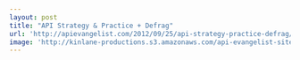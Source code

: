 ```yaml
---
layout: post
title: "API Strategy & Practice + Defrag"
url: 'http://apievangelist.com/2012/09/25/api-strategy-practice-defrag/'
image: 'http://kinlane-productions.s3.amazonaws.com/api-evangelist-site/blog/Defrag-2012-Conference.png'
---
```



